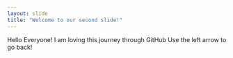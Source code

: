 ```yaml
---
layout: slide
title: "Welcome to our second slide!"
---
```

Hello Everyone! I am loving this journey through GitHub
Use the left arrow to go back!
